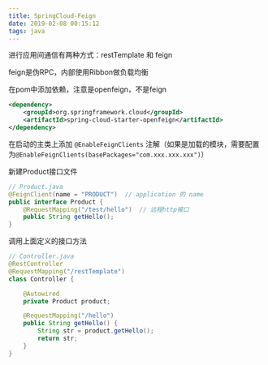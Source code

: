 ```yaml
---
title: SpringCloud-Feign
date: 2019-02-08 00:15:12
tags: java
---
```


进行应用间通信有两种方式：restTemplate 和 feign  

feign是伪RPC，内部使用Ribbon做负载均衡  

在pom中添加依赖，注意是openfeign，不是feign  

```xml
<dependency>
    <groupId>org.springframework.cloud</groupId>
    <artifactId>spring-cloud-starter-openfeign</artifactId>
</dependency>
```

在启动的主类上添加 `@EnableFeignClients` 注解（如果是加载的模块，需要配置为`@EnableFeignClients(basePackages="com.xxx.xxx.xxx")`）

新建Product接口文件

```java
// Product.java
@FeignClient(name = "PRODUCT")  // application 的 name
public interface Product {
    @RequestMapping("/test/hello")  // 远程http接口
    public String getHello();
}
```

调用上面定义的接口方法

```java
// Controller.java
@RestController
@RequestMapping("/restTemplate")
class Controller {

    @Autowired
    private Product product;

    @RequestMapping("/hello")
    public String getHello() {
        String str = product.getHello();
        return str;
    }
}
```